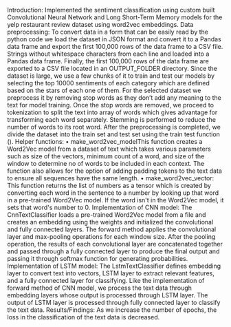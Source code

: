 Introduction:
Implemented the sentiment classification using custom built Convolutional Neural
Network and Long Short-Term Memory models for the yelp restaurant review
dataset using word2vec embeddings.
Data preprocessing:
To convert data in a form that can be easily read by the python code we load the
dataset in JSON format and convert it to a Pandas data frame and export the first
100,000 rows of the data frame to a CSV file. Strings without whitespace
characters from each line and loaded into a Pandas data frame. Finally, the first
100,000 rows of the data frame are exported to a CSV file located in an
OUTPUT_FOLDER directory. Since the dataset is large, we use a few chunks of it to
train and test our models by selecting the top 10000 sentiments of each category
which are defined based on the stars of each one of them. For the selected
dataset we preprocess it by removing stop words as they don’t add any meaning
to the text for model training.
Once the stop words are removed, we proceed to tokenization to split the text
into array of words which gives advantage for transforming each word separately.
Stemming is performed to reduce the number of words to its root word.
After the preprocessing is completed, we divide the dataset into the train set and
test set using the train test function ().
Helper functions:
• make_word2vec_modelThis function creates a Word2Vec model from a dataset of text which takes
various parameters such as size of the vectors, minimum count of a word, and
size of the window to determine no of words to be included in each context. The
function also allows for the option of adding padding tokens to the text data to
ensure all sequences have the same length.
• make_word2vec_vector:
This function returns the list of numbers as a tensor which is created by
converting each word in the sentence to a number by looking up that word in a
pre-trained Word2Vec model. If the word isn't in the Word2Vec model, it sets
that word's number to 0.
Implementation of CNN model:
The CnnTextClassifier loads a pre-trained Word2Vec model from a file and creates
an embedding using the weights and initialized the convolutional and fully
connected layers.
The forward method applies the convolutional layer and max-pooling operations
for each window size. After the pooling operation, the results of each
convolutional layer are concatenated together and passed through a fully
connected layer to produce the final output and passing it through softmax
function for generating probabilities.
Implementation of LSTM model:
The LstmTextClassifier defines embedding layer to convert text into vectors, LSTM
layer to extract relevant features, and a fully connected layer for classifying.
Like the implementation of forward method of CNN model, we process the text
data through embedding layers whose output is processed through LSTM layer.
The output of LSTM layer is processed through fully connected layer to classify
the text data.
Results/Findings:
As we increase the number of epochs, the loss in the classification of the text data
is decreased.

